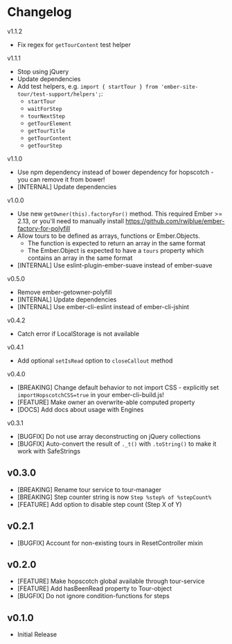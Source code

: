 # Changelog

v1.1.2

* Fix regex for `getTourContent` test helper

v1.1.1

* Stop using jQuery
* Update dependencies
* Add test helpers, e.g. `import { startTour } from 'ember-site-tour/test-support/helpers';`:
  * `startTour`
  * `waitForStep`
  * `tourNextStep`
  * `getTourElement`
  * `getTourTitle`
  * `getTourContent`
  * `getTourStep`

v1.1.0

* Use npm dependency instead of bower dependency for hopscotch - you can remove it from bower!
* [INTERNAL] Update dependencies

v1.0.0

* Use new `getOwner(this).factoryFor()` method. This required Ember >= 2.13, or you'll need to manually install https://github.com/rwjblue/ember-factory-for-polyfill
* Allow tours to be defined as arrays, functions or Ember.Objects. 
  * The function is expected to return an array in the same format
  * The Ember.Object is expected to have a `tours` property which contains an array in the same format
* [INTERNAL] Use eslint-plugin-ember-suave instead of ember-suave

v0.5.0

* Remove ember-getowner-polyfill
* [INTERNAL] Update dependencies
* [INTERNAL] Use ember-cli-eslint instead of ember-cli-jshint

v0.4.2

* Catch error if LocalStorage is not available

v0.4.1

* Add optional `setIsRead` option to `closeCallout` method

v0.4.0

* [BREAKING] Change default behavior to not import CSS - explicitly set `importHopscotchCSS=true` in your ember-cli-build.js!
* [FEATURE] Make owner an overwrite-able computed property
* [DOCS] Add docs about usage with Engines

v0.3.1

* [BUGFIX] Do not use array deconstructing on jQuery collections
* [BUGFIX] Auto-convert the result of `._t()` with `.toString()` to make it work with SafeStrings

## v0.3.0

* [BREAKING] Rename tour service to tour-manager
* [BREAKING] Step counter string is now `Step %step% of %stepCount%`
* [FEATURE] Add option to disable step count (Step X of Y)

## v0.2.1

* [BUGFIX] Account for non-existing tours in ResetController mixin

## v0.2.0

* [FEATURE] Make hopscotch global available through tour-service
* [FEATURE] Add hasBeenRead property to Tour-object
* [BUGFIX] Do not ignore condition-functions for steps

## v0.1.0

* Initial Release

